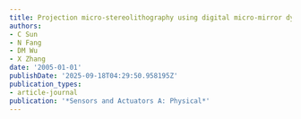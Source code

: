 ```yaml
---
title: Projection micro-stereolithography using digital micro-mirror dynamic mask
authors:
- C Sun
- N Fang
- DM Wu
- X Zhang
date: '2005-01-01'
publishDate: '2025-09-18T04:29:50.958195Z'
publication_types:
- article-journal
publication: '*Sensors and Actuators A: Physical*'
---
```


